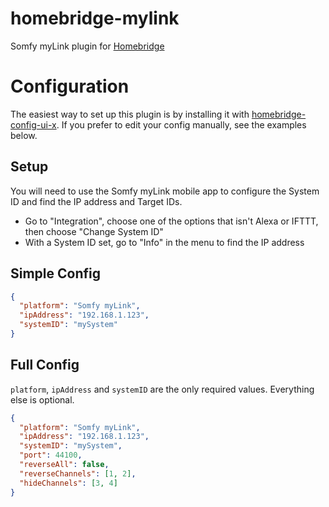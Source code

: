 # homebridge-mylink

Somfy myLink plugin for [Homebridge](https://github.com/nfarina/homebridge)

# Configuration

The easiest way to set up this plugin is by installing it with [homebridge-config-ui-x](https://www.npmjs.com/package/homebridge-config-ui-x).  If you prefer to edit your config manually, see the examples below.

## Setup

You will need to use the Somfy myLink mobile app to configure the System ID and find the IP address and Target IDs.

* Go to "Integration", choose one of the options that isn't Alexa or IFTTT, then choose "Change System ID"
* With a System ID set, go to "Info" in the menu to find the IP address

## Simple Config

```json
{
  "platform": "Somfy myLink",
  "ipAddress": "192.168.1.123",
  "systemID": "mySystem"
}
```

## Full Config

`platform`, `ipAddress` and `systemID` are the only required values.  Everything else is optional.

```json
{
  "platform": "Somfy myLink",
  "ipAddress": "192.168.1.123",
  "systemID": "mySystem",
  "port": 44100,
  "reverseAll": false,
  "reverseChannels": [1, 2],
  "hideChannels": [3, 4]
}
```
